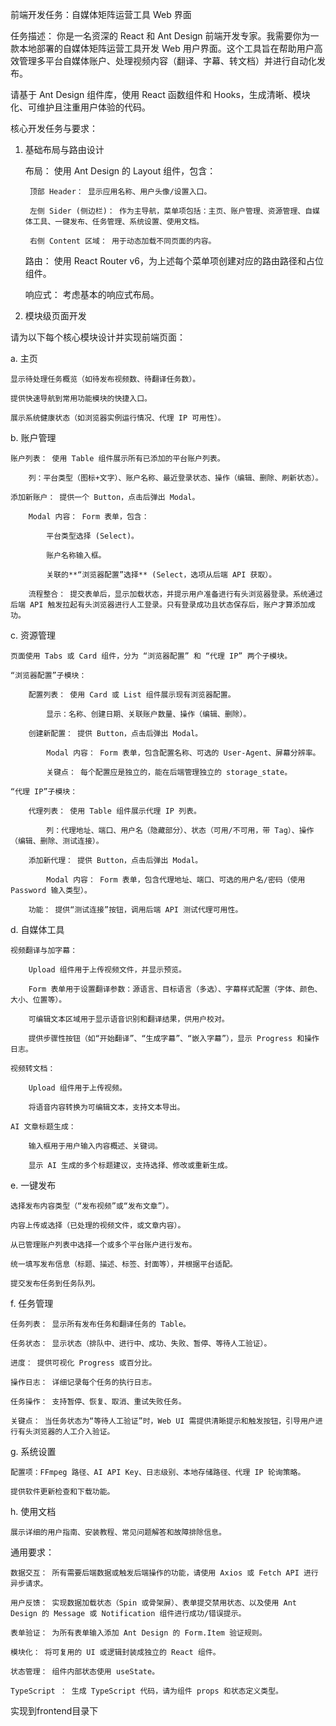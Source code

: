 前端开发任务：自媒体矩阵运营工具 Web 界面

任务描述：
你是一名资深的 React 和 Ant Design 前端开发专家。我需要你为一款本地部署的自媒体矩阵运营工具开发 Web 用户界面。这个工具旨在帮助用户高效管理多平台自媒体账户、处理视频内容（翻译、字幕、转文档）并进行自动化发布。

请基于 Ant Design 组件库，使用 React 函数组件和 Hooks，生成清晰、模块化、可维护且注重用户体验的代码。

核心开发任务与要求：

1. 基础布局与路由设计

    布局： 使用 Ant Design 的 Layout 组件，包含：

        顶部 Header： 显示应用名称、用户头像/设置入口。

        左侧 Sider (侧边栏)： 作为主导航，菜单项包括：主页、账户管理、资源管理、自媒体工具、一键发布、任务管理、系统设置、使用文档。

        右侧 Content 区域： 用于动态加载不同页面的内容。

    路由： 使用 React Router v6，为上述每个菜单项创建对应的路由路径和占位组件。

    响应式： 考虑基本的响应式布局。

2. 模块级页面开发

请为以下每个核心模块设计并实现前端页面：

a. 主页

    显示待处理任务概览（如待发布视频数、待翻译任务数）。

    提供快速导航到常用功能模块的快捷入口。

    展示系统健康状态（如浏览器实例运行情况、代理 IP 可用性）。

b. 账户管理

    账户列表： 使用 Table 组件展示所有已添加的平台账户列表。

        列：平台类型（图标+文字）、账户名称、最近登录状态、操作（编辑、删除、刷新状态）。

    添加新账户： 提供一个 Button，点击后弹出 Modal。

        Modal 内容： Form 表单，包含：

            平台类型选择 (Select)。

            账户名称输入框。

            关联的**“浏览器配置”选择** (Select，选项从后端 API 获取）。

        流程整合： 提交表单后，显示加载状态，并提示用户准备进行有头浏览器登录。系统通过后端 API 触发拉起有头浏览器进行人工登录。只有登录成功且状态保存后，账户才算添加成功。

c. 资源管理

    页面使用 Tabs 或 Card 组件，分为 “浏览器配置” 和 “代理 IP” 两个子模块。

    “浏览器配置”子模块：

        配置列表： 使用 Card 或 List 组件展示现有浏览器配置。

            显示：名称、创建日期、关联账户数量、操作（编辑、删除）。

        创建新配置： 提供 Button，点击后弹出 Modal。

            Modal 内容： Form 表单，包含配置名称、可选的 User-Agent、屏幕分辨率。

            关键点： 每个配置应是独立的，能在后端管理独立的 storage_state。

    “代理 IP”子模块：

        代理列表： 使用 Table 组件展示代理 IP 列表。

            列：代理地址、端口、用户名（隐藏部分）、状态（可用/不可用，带 Tag）、操作（编辑、删除、测试连接）。

        添加新代理： 提供 Button，点击后弹出 Modal。

            Modal 内容： Form 表单，包含代理地址、端口、可选的用户名/密码（使用 Password 输入类型）。

        功能： 提供“测试连接”按钮，调用后端 API 测试代理可用性。

d. 自媒体工具

    视频翻译与加字幕：

        Upload 组件用于上传视频文件，并显示预览。

        Form 表单用于设置翻译参数：源语言、目标语言（多选）、字幕样式配置（字体、颜色、大小、位置等）。

        可编辑文本区域用于显示语音识别和翻译结果，供用户校对。

        提供步骤性按钮（如“开始翻译”、“生成字幕”、“嵌入字幕”），显示 Progress 和操作日志。

    视频转文档：

        Upload 组件用于上传视频。

        将语音内容转换为可编辑文本，支持文本导出。

    AI 文章标题生成：

        输入框用于用户输入内容概述、关键词。

        显示 AI 生成的多个标题建议，支持选择、修改或重新生成。

e. 一键发布

    选择发布内容类型（“发布视频”或“发布文章”）。

    内容上传或选择（已处理的视频文件，或文章内容）。

    从已管理账户列表中选择一个或多个平台账户进行发布。

    统一填写发布信息（标题、描述、标签、封面等），并根据平台适配。

    提交发布任务到任务队列。

f. 任务管理

    任务列表： 显示所有发布任务和翻译任务的 Table。

    任务状态： 显示状态（排队中、进行中、成功、失败、暂停、等待人工验证）。

    进度： 提供可视化 Progress 或百分比。

    操作日志： 详细记录每个任务的执行日志。

    任务操作： 支持暂停、恢复、取消、重试失败任务。

    关键点： 当任务状态为“等待人工验证”时，Web UI 需提供清晰提示和触发按钮，引导用户进行有头浏览器的人工介入验证。

g. 系统设置

    配置项：FFmpeg 路径、AI API Key、日志级别、本地存储路径、代理 IP 轮询策略。

    提供软件更新检查和下载功能。

h. 使用文档

    展示详细的用户指南、安装教程、常见问题解答和故障排除信息。

通用要求：

    数据交互： 所有需要后端数据或触发后端操作的功能，请使用 Axios 或 Fetch API 进行异步请求。

    用户反馈： 实现数据加载状态（Spin 或骨架屏）、表单提交禁用状态、以及使用 Ant Design 的 Message 或 Notification 组件进行成功/错误提示。

    表单验证： 为所有表单输入添加 Ant Design 的 Form.Item 验证规则。

    模块化： 将可复用的 UI 或逻辑封装成独立的 React 组件。

    状态管理： 组件内部状态使用 useState。

    TypeScript ： 生成 TypeScript 代码，请为组件 props 和状态定义类型。

实现到frontend目录下